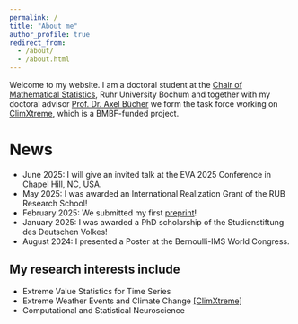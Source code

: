 ```yaml
---
permalink: /
title: "About me"
author_profile: true
redirect_from: 
  - /about/
  - /about.html
---
```


Welcome to my website. I am a doctoral student at the [Chair of Mathematical Statistics](https://math.ruhr-uni-bochum.de/en/faculty/professorships/stochastics/group-buecher/), Ruhr University Bochum and together with my doctoral advisor [Prof. Dr. Axel Bücher](https://math.ruhr-uni-bochum.de/en/faculty/professorships/stochastics/group-buecher/staff/axel-buecher/) we form the task force working on [ClimXtreme](https://www.climxtreme.de/), which is a BMBF-funded project.

News
====

- June 2025: I will give an invited talk at the EVA 2025 Conference in Chapel Hill, NC, USA.
- May 2025: I was awarded an International Realization Grant of the RUB Research School!
- February 2025: We submitted my first [preprint](https://arxiv.org/abs/2502.15036)!
- January 2025: I was awarded a PhD scholarship of the Studienstiftung des Deutschen Volkes!
- August 2024: I presented a Poster at the Bernoulli-IMS World Congress.

My research interests include
-----------------------------

- Extreme Value Statistics for Time Series 
- Extreme Weather Events and Climate Change [[ClimXtreme]](https://www.climxtreme.de/)
- Computational and Statistical Neuroscience